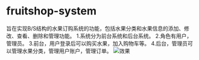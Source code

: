 # fruitshop-system
旨在实现B/S结构的水果订购系统的功能，包括水果分类和水果信息的添加、修改、查看、删除和管理功能。 1.系统分为前台系统和后台系统。 2.角色有用户，管理员。 3.前台，用户登录后可以购买水果，加入购物车等。 4.后台，管理员可以管理水果分类，管理用户账户，管理订单。
![效果](https://user-images.githubusercontent.com/100843619/175279808-02443dad-4ade-4dad-8201-da8d8c8b5949.png)
